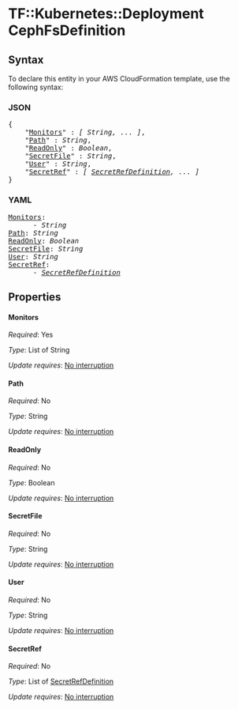 # TF::Kubernetes::Deployment CephFsDefinition

## Syntax

To declare this entity in your AWS CloudFormation template, use the following syntax:

### JSON

<pre>
{
    "<a href="#monitors" title="Monitors">Monitors</a>" : <i>[ String, ... ]</i>,
    "<a href="#path" title="Path">Path</a>" : <i>String</i>,
    "<a href="#readonly" title="ReadOnly">ReadOnly</a>" : <i>Boolean</i>,
    "<a href="#secretfile" title="SecretFile">SecretFile</a>" : <i>String</i>,
    "<a href="#user" title="User">User</a>" : <i>String</i>,
    "<a href="#secretref" title="SecretRef">SecretRef</a>" : <i>[ <a href="secretrefdefinition.md">SecretRefDefinition</a>, ... ]</i>
}
</pre>

### YAML

<pre>
<a href="#monitors" title="Monitors">Monitors</a>: <i>
      - String</i>
<a href="#path" title="Path">Path</a>: <i>String</i>
<a href="#readonly" title="ReadOnly">ReadOnly</a>: <i>Boolean</i>
<a href="#secretfile" title="SecretFile">SecretFile</a>: <i>String</i>
<a href="#user" title="User">User</a>: <i>String</i>
<a href="#secretref" title="SecretRef">SecretRef</a>: <i>
      - <a href="secretrefdefinition.md">SecretRefDefinition</a></i>
</pre>

## Properties

#### Monitors

_Required_: Yes

_Type_: List of String

_Update requires_: [No interruption](https://docs.aws.amazon.com/AWSCloudFormation/latest/UserGuide/using-cfn-updating-stacks-update-behaviors.html#update-no-interrupt)

#### Path

_Required_: No

_Type_: String

_Update requires_: [No interruption](https://docs.aws.amazon.com/AWSCloudFormation/latest/UserGuide/using-cfn-updating-stacks-update-behaviors.html#update-no-interrupt)

#### ReadOnly

_Required_: No

_Type_: Boolean

_Update requires_: [No interruption](https://docs.aws.amazon.com/AWSCloudFormation/latest/UserGuide/using-cfn-updating-stacks-update-behaviors.html#update-no-interrupt)

#### SecretFile

_Required_: No

_Type_: String

_Update requires_: [No interruption](https://docs.aws.amazon.com/AWSCloudFormation/latest/UserGuide/using-cfn-updating-stacks-update-behaviors.html#update-no-interrupt)

#### User

_Required_: No

_Type_: String

_Update requires_: [No interruption](https://docs.aws.amazon.com/AWSCloudFormation/latest/UserGuide/using-cfn-updating-stacks-update-behaviors.html#update-no-interrupt)

#### SecretRef

_Required_: No

_Type_: List of <a href="secretrefdefinition.md">SecretRefDefinition</a>

_Update requires_: [No interruption](https://docs.aws.amazon.com/AWSCloudFormation/latest/UserGuide/using-cfn-updating-stacks-update-behaviors.html#update-no-interrupt)

